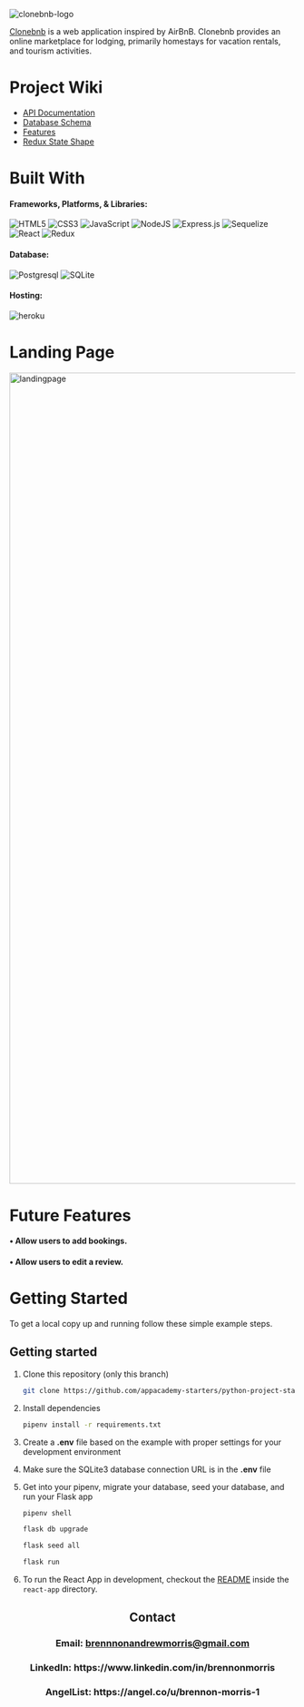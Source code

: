 ![clonebnb-logo]

[clonebnb-logo]: ./frontend/public/clonebnb.png

[Clonebnb](https://airbnbbybrennonmorris.herokuapp.com/) is a web application inspired by AirBnB. Clonebnb provides an online marketplace for lodging, primarily homestays for vacation rentals, and tourism activities.


# Project Wiki
* [API Documentation](https://github.com/BrennonMorris/Air-BnB-Clone/wiki/API-Documentation)
* [Database Schema](https://github.com/BrennonMorris/Air-BnB-Clone/wiki/Database-Schema)
* [Features](https://github.com/BrennonMorris/Air-BnB-Clone/wiki/Features)
* [Redux State Shape](https://github.com/BrennonMorris/Air-BnB-Clone/wiki/Redux-Store-Shape)


# Built With
#### Frameworks, Platforms, & Libraries:
![HTML5](https://img.shields.io/badge/html5-%23E34F26.svg?style=for-the-badge&logo=html5&logoColor=white)
![CSS3](https://img.shields.io/badge/css3-%231572B6.svg?style=for-the-badge&logo=css3&logoColor=white)
![JavaScript](https://img.shields.io/badge/javascript-%23323330.svg?style=for-the-badge&logo=javascript&logoColor=%23F7DF1E)
![NodeJS](https://img.shields.io/badge/node.js-6DA55F?style=for-the-badge&logo=node.js&logoColor=white)
![Express.js](https://img.shields.io/badge/express.js-%23404d59.svg?style=for-the-badge&logo=express&logoColor=%2361DAFB)
![Sequelize](https://img.shields.io/badge/Sequelize-52B0E7?style=for-the-badge&logo=Sequelize&logoColor=white)
![React](https://img.shields.io/badge/react-%2320232a.svg?style=for-the-badge&logo=react&logoColor=%2361DAFB)
![Redux](https://img.shields.io/badge/redux-%23593d88.svg?style=for-the-badge&logo=redux&logoColor=white)

#### Database:
![Postgresql](https://img.shields.io/badge/postgresql-%23316192.svg?style=for-the-badge&logo=postgresql&logoColor=white)
![SQLite](https://img.shields.io/badge/sqlite-%2307405e.svg?style=for-the-badge&logo=sqlite&logoColor=white)

#### Hosting:
![heroku](https://img.shields.io/badge/Heroku-430098?style=for-the-badge&logo=Heroku&logoColor=white)


# Landing Page

<img width="1430" alt="landingpage" src="https://user-images.githubusercontent.com/103297104/192188241-9b18c7ba-93c4-4b7c-8cfb-39484d09f643.png">


# Future Features

#### • Allow users to add bookings.
#### • Allow users to edit a review.


# Getting Started

To get a local copy up and running follow these simple example steps.

## Getting started
1. Clone this repository (only this branch)

   ```bash
   git clone https://github.com/appacademy-starters/python-project-starter.git
   ```

2. Install dependencies

      ```bash
      pipenv install -r requirements.txt
      ```

3. Create a **.env** file based on the example with proper settings for your
   development environment
4. Make sure the SQLite3 database connection URL is in the **.env** file

5. Get into your pipenv, migrate your database, seed your database, and run your Flask app

   ```bash
   pipenv shell
   ```

   ```bash
   flask db upgrade
   ```

   ```bash
   flask seed all
   ```

   ```bash
   flask run
   ```

6. To run the React App in development, checkout the [README](./react-app/README.md) inside the `react-app` directory.

<h2 align="center">Contact</h2>
<div align="center">
  <h3 align="center">Email: 
  <a href="https://mail.google.com">brennnonandrewmorris@gmail.com</a>
  </h3>
  <h3 align="center">LinkedIn: https://www.linkedin.com/in/brennonmorris</h3>
  <h3 align="center">AngelList: https://angel.co/u/brennon-morris-1</h3>
</div>


